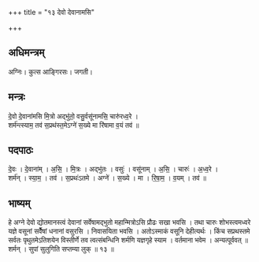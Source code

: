 +++
title = "१३ देवो देवानामसि"

+++
## अधिमन्त्रम्
अग्निः। कुत्स आङ्गिरसः। जगती।

## मन्त्रः
दे॒वो दे॒वाना॑मसि मि॒त्रो अद्भु॑तो॒ वसु॒र्वसू॑नामसि॒ चारु॑रध्व॒रे ।  
शर्म॑न्त्स्याम॒ तव॑ स॒प्रथ॑स्त॒मेऽग्ने॑ स॒ख्ये मा रि॑षामा व॒यं तव॑ ॥

## पदपाठः
दे॒वः । दे॒वाना॑म् । अ॒सि॒ । मि॒त्रः । अद्भु॑तः । वसुः॑ । वसू॑नाम् । अ॒सि॒ । चारुः॑ । अ॒ध्व॒रे ।  
शर्म॑न् । स्या॒म॒ । तव॑ । स॒प्रथः॑ऽतमे । अग्ने॑ । स॒ख्ये । मा । रि॒षा॒म॒ । व॒यम् । तव॑ ॥

## भाष्यम्
हे अग्ने देवो द्योतमानस्त्वं देवानां सर्वेषामद्भुतो महान्मित्रोऽसि प्रौढः सखा भवसि । तथा चारुः शोभस्त्वमध्वरे यज्ञे वसूनां सर्वैेषां धनानां वसुरसि । निवासयिता भवसि । अतोऽस्माकं वसूनि देहीत्यर्थः । किंच सप्रथस्तमे सर्वतः पृथुतमेऽतिशयेन विस्तीर्णे तव त्वत्संबन्धिनि शर्मणि यज्ञगृहे स्याम । वर्तमाना भवेम । अन्यत्पूर्ववत् ॥ शर्मन् । सुपां सुलुगिति सप्तम्या लुक् ॥ १३ ॥